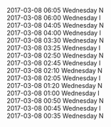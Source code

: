 2017-03-08 06:05 Wednesday  N  
2017-03-08 06:00 Wednesday  I  
2017-03-08 04:05 Wednesday  N  
2017-03-08 04:00 Wednesday  I  
2017-03-08 03:30 Wednesday  N  
2017-03-08 03:25 Wednesday  I  
2017-03-08 02:50 Wednesday  N  
2017-03-08 02:45 Wednesday  I  
2017-03-08 02:10 Wednesday  N  
2017-03-08 02:05 Wednesday  I  
2017-03-08 01:20 Wednesday  N  
2017-03-08 01:00 Wednesday  I  
2017-03-08 00:50 Wednesday  N  
2017-03-08 00:45 Wednesday  I  
2017-03-08 00:35 Wednesday  N  
